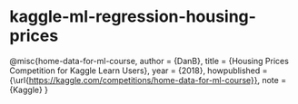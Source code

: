 # kaggle-ml-regression-housing-prices

@misc{home-data-for-ml-course,
    author = {DanB},
    title = {Housing Prices Competition for Kaggle Learn Users},
    year = {2018},
    howpublished = {\url{https://kaggle.com/competitions/home-data-for-ml-course}},
    note = {Kaggle}
}